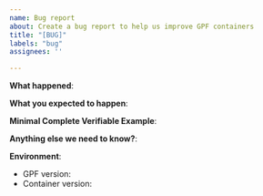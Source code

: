 ```yaml
---
name: Bug report
about: Create a bug report to help us improve GPF containers
title: "[BUG]"
labels: "bug"
assignees: ''

---
```


**What happened**:

**What you expected to happen**:

**Minimal Complete Verifiable Example**:

**Anything else we need to know?**:

**Environment**:

- GPF version:
- Container version:

